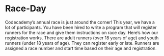 # Race-Day
Codecademy’s annual race is just around the corner! This year, we have a lot of participants. You have been hired to write a program that will register runners for the race and give them instructions on race day. Here’s how our registration works. There are adult runners (over 18 years of age) and youth runners (under 18 years of age). They can register early or late. Runners are assigned a race number and start time based on their age and registration.
